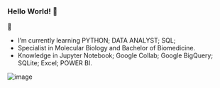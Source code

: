 ### Hello World! 👋


🌱 
- I’m currently learning PYTHON; DATA ANALYST; SQL;
- Specialist in Molecular Biology and Bachelor of Biomedicine.
- Knowledge in Jupyter Notebook; Google Collab; Google BigQuery; SQLite; Excel; POWER BI.

![image](https://user-images.githubusercontent.com/109447846/193636410-ae3be0df-e955-4421-a4b3-5bed2b40bfeb.png)
